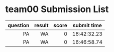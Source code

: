 # team00 Submission List
question | result | score | submit time
----:|----:|-----:|----- 
PA | WA | 0 | 16:42:32.23 
PA | WA | 0 | 16:46:58.74 
